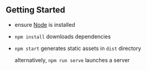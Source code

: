 Getting Started
---------------

*   ensure [Node](https://nodejs.org) is installed
*   `npm install` downloads dependencies
*   `npm start` generates static assets in `dist` directory

    alternatively, `npm run serve` launches a server
